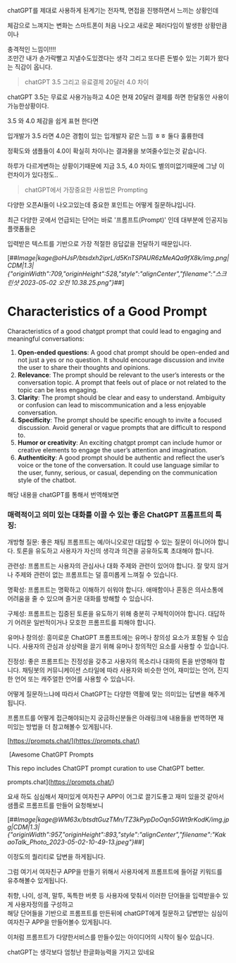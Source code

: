 chatGPT를 제대로 사용하게 된계기는 전자책, 면접을 진행하면서 느끼는 상황인데

체감으로 느껴지는 변화는 스마트폰이 처음 나오고 새로운 페러다임이 발생한 상황만큼이나

충격적인 느낌이!!!!  
조만간 내가 손가락빨고 지낼수도있겠다는 생각 그리고 또다른 돈벌수 있는 기회가 왔다는 직감이 옵니다.

> chatGPT 3.5 그리고 유료결제 20달러 4.0 차이

chatGPT 3.5는 무료로 사용가능하고 4.0은 현재 20달러 결제를 하면 한달동안 사용이 가능한상황이다.

3.5 와 4.0 체감을 쉽게 표현 한다면

입개발가 3.5 라면 4.0은 경험이 있는 입개발자 같은 느낌 ㅎㅎ 둘다 훌륭한데

정확도와 샘플들이 4.0이 확실히 차이나는 결과물을 보여줄수있는것 같습니다.

하루가 다르게변하는 상황이기때문에 지금 3.5, 4.0 차이도 별의미없기때문에 그냥 이런차이가 있다정도..

> chatGPT에서 가장중요한 사용법은 Prompting 

다양한 오픈AI들이 나오고있는데 중요한 포인트는 어떻게 질문하냐입니다.

최근 다양한 곳에서 언급되는 단어는 바로 '프롬프트(Prompt)' 인데 대부분에 인공지능 플랫폼들은

입력받은 텍스트를 기반으로 가장 적절한 응답값을 전달하기 때문입니다.

[##_Image|kage@oHJsP/btsdxh2iprL/d5KnTSPAUR6zMeAQa9fX8k/img.png|CDM|1.3|{"originWidth":709,"originHeight":528,"style":"alignCenter","filename":"스크린샷 2023-05-02 오전 10.38.25.png"}_##]

# Characteristics of a Good Prompt

Characteristics of a good chatgpt prompt that could lead to engaging and meaningful conversations:

1.  **Open-ended questions**: A good chat prompt should be open-ended and not just a yes or no question. It should encourage discussion and invite the user to share their thoughts and opinions.
2.  **Relevance**: The prompt should be relevant to the user’s interests or the conversation topic. A prompt that feels out of place or not related to the topic can be less engaging.
3.  **Clarity**: The prompt should be clear and easy to understand. Ambiguity or confusion can lead to miscommunication and a less enjoyable conversation.
4.  **Specificity**: The prompt should be specific enough to invite a focused discussion. Avoid general or vague prompts that are difficult to respond to.
5.  **Humor or creativity**: An exciting chatgpt prompt can include humor or creative elements to engage the user’s attention and imagination.
6.  **Authenticity**: A good prompt should be authentic and reflect the user’s voice or the tone of the conversation. It could use language similar to the user, funny, serious, or casual, depending on the communication style of the chatbot.

해당 내용을 chatGPT를 통해서 번역해보면 

### 매력적이고 의미 있는 대화를 이끌 수 있는 좋은 ChatGPT 프롬프트의 특징:

개방형 질문: 좋은 채팅 프롬프트는 예/아니오로만 대답할 수 있는 질문이 아니어야 합니다. 토론을 유도하고 사용자가 자신의 생각과 의견을 공유하도록 초대해야 합니다.

관련성: 프롬프트는 사용자의 관심사나 대화 주제와 관련이 있어야 합니다. 잘 맞지 않거나 주제와 관련이 없는 프롬프트는 덜 흥미롭게 느껴질 수 있습니다.

명확성: 프롬프트는 명확하고 이해하기 쉬워야 합니다. 애매함이나 혼동은 의사소통에 어려움을 줄 수 있으며 즐거운 대화를 방해할 수 있습니다.

구체성: 프롬프트는 집중된 토론을 유도하기 위해 충분히 구체적이어야 합니다. 대답하기 어려운 일반적이거나 모호한 프롬프트를 피해야 합니다.

유머나 창의성: 흥미로운 ChatGPT 프롬프트에는 유머나 창의성 요소가 포함될 수 있습니다. 사용자의 관심과 상상력을 끌기 위해 유머나 창의적인 요소를 사용할 수 있습니다.

진정성: 좋은 프롬프트는 진정성을 갖추고 사용자의 목소리나 대화의 톤을 반영해야 합니다. 채팅봇의 커뮤니케이션 스타일에 따라 사용자와 비슷한 언어, 재미있는 언어, 진지한 언어 또는 캐주얼한 언어를 사용할 수 있습니다.

어떻게 질문하느냐에 따라서 ChatGPT는 다양한 역활에 맞는 의미있는 답변을 해주게 됩니다.  
  

프롬프트를 어떻게 접근해야되는지 궁금하신분들은 아래링크에 내용들을 번역하면 재미있는 방법을 더 참고해볼수 있게됩니다.

[https://prompts.chat/](https://prompts.chat/)

 [Awesome ChatGPT Prompts

This repo includes ChatGPT prompt curation to use ChatGPT better.

prompts.chat](https://prompts.chat/)

요새 하도 심심해서 재미있게 여자친구 APP이 어그로 끌기도좋고 재미 있을것 같아서 샘플로 프롬프트를 만들어 요청해보니

[##_Image|kage@WM63x/btsdtGuzTMn/TZ3kPypDoOqn5GWt9rKodK/img.jpg|CDM|1.3|{"originWidth":957,"originHeight":893,"style":"alignCenter","filename":"KakaoTalk_Photo_2023-05-02-10-49-13.jpeg"}_##]

이정도의 퀄리티로 답변을 하게됩니다.

그럼 여기서 여자친구 APP을 만들기 위해서 사용자에게 프롬프트에 들어갈 키워드를 유추해볼수 있게됩니다.

취향, 나이, 성격, 말투, 독특한 버릇 등 사용자에 맞춰서 이러한 단어들을 입력받을수 있게 사용자정의를 구성하고  
해당 단어들을 기반으로 프롬프트를 만든뒤에 chatGPT에게 질문하고 답변받는 심심이 여자친구 APP을 만들어볼수 있게됩니다.

이처럼 프롬프트가 다양한서비스를 만들수있는 아이디어의 시작이 될수 있습니다.

chatGPT는 생각보다 엄청난 한글화능력을 가지고 있네요